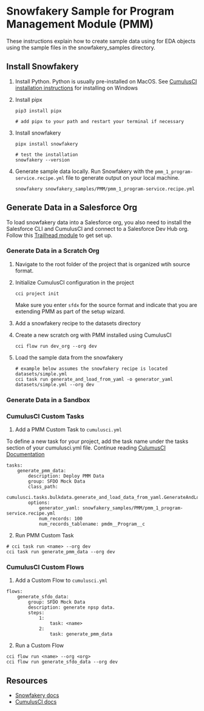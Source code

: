 # Snowfakery Sample for Program Management Module (PMM)
These instructions explain how to create sample data using for EDA objects using the sample files in the snowfakery_samples directory.

## Install Snowfakery

1. Install Python. Python is usually pre-installed on MacOS. See [CumulusCI installation instructions](https://cumulusci.readthedocs.io/en/latest/install.html) for installing on Windows

1. Install pipx

   ```
   pip3 install pipx

   # add pipx to your path and restart your terminal if necessary
   ```

1. Install snowfakery 

   ```
   pipx install snowfakery
   
   # test the installation
   snowfakery --version
   ```

1. Generate sample data locally. Run Snowfakery with the `pmm_1_program-service.recipe.yml` file to generate output on your local machine.

   ```
   snowfakery snowfakery_samples/PMM/pmm_1_program-service.recipe.yml
   ```

## Generate Data in a Salesforce Org
To load snowfakery data into a Salesforce org, you also need to install the Salesforce CLI and CumulusCI and connect to a Salesforce Dev Hub org. Follow this [Trailhead module](https://trailhead.salesforce.com/content/learn/modules/cumulusci-setup) to get set up. 

### Generate Data in a Scratch Org
1. Navigate to the root folder of the project that is organized wtih source format.

1. Initialize CumulusCI configuration in the project

   ```
   cci project init
   ```
   Make sure you enter `sfdx` for the source format and indicate that you are extending PMM as part of the setup wizard.

1. Add a snowfakery recipe to the datasets directory

1. Create a new scratch org with PMM installed using CumulusCI
   ```
   cci flow run dev_org --org dev
   ```

1. Load the sample data from the snowfakery 
   ```
   # example below assumes the snowfakery recipe is located datasets/simple.yml
   cci task run generate_and_load_from_yaml -o generator_yaml datasets/simple.yml --org dev
   ```

### Generate Data in a Sandbox 

### CumulusCI Custom Tasks

1. Add a PMM Custom Task to `cumulusci.yml`

To define a new task for your project, add the task name under the tasks section of your cumulusci.yml file. Continue reading [CulumusCI Documentation](https://cumulusci.readthedocs.io/en/latest/config.html?highlight=add%20task#add-a-custom-task)
```
tasks:
    generate_pmm_data:
        description: Deploy PMM Data
        group: SFDO Mock Data
        class_path: 
            cumulusci.tasks.bulkdata.generate_and_load_data_from_yaml.GenerateAndLoadDataFromYaml
        options:
            generator_yaml: snowfakery_samples/PMM/pmm_1_program-service.recipe.yml
            num_records: 100
            num_records_tablename: pmdm__Program__c
```
2. Run PMM Custom Task
```
# cci task run <name> --org dev
cci task run generate_pmm_data --org dev
```
### CumulusCI Custom Flows

1. Add a Custom Flow to `cumulusci.yml`

```
flows:
    generate_sfdo_data:
        group: SFDO Mock Data
        description: generate npsp data.
        steps:
            1:
                task: <name> 
            2:
                task: generate_pmm_data
```
2. Run a Custom Flow
```
cci flow run <name> --org <org>
cci flow run generate_sfdo_data --org dev
```

## Resources
- [Snowfakery docs](https://snowfakery.readthedocs.io/en/stable/)
- [CumulusCI docs](https://cumulusci.readthedocs.io/en/latest/)
